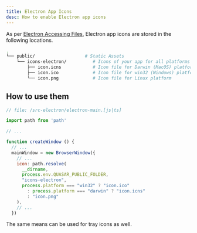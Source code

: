 ```yaml
---
title: Electron App Icons
desc: How to enable Electron app icons
---
```


As per [Electron Accessing Files](/quasar-cli/developing-electron-apps/electron-accessing-files), Electron app icons are stored in the following locations.

```bash
.
└── public/                   # Static Assets 
    └── icons-electron/          # Icons of your app for all platforms
        ├── icon.icns            # Icon file for Darwin (MacOS) platform
        ├── icon.ico             # Icon file for win32 (Windows) platform
        └── icon.png             # Icon file for Linux platform
```

## How to use them
```js
// file: /src-electron/electron-main.[js|ts]

import path from 'path'

// ...

function createWindow () {
  // ...
  mainWindow = new BrowserWindow({
    // ...
    icon: path.resolve(
      __dirname,
      process.env.QUASAR_PUBLIC_FOLDER,
      "icons-electron",
      process.platform === "win32" ? "icon.ico"
        : process.platform === "darwin" ? "icon.icns"
        : "icon.png"
    ),
    // ...
  })
```

The same means can be used for tray icons as well.